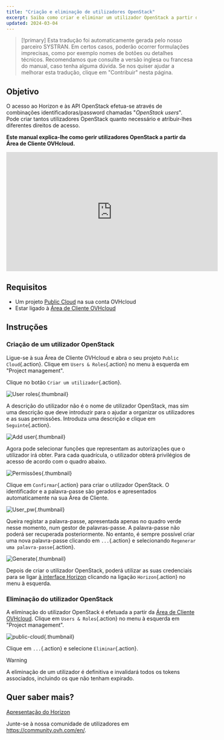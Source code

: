 ```yaml
---
title: "Criação e eliminação de utilizadores OpenStack"
excerpt: Saiba como criar e eliminar um utilizador OpenStack a partir da Área de Cliente OVHcloud
updated: 2024-03-04
---
```


> [!primary]
> Esta tradução foi automaticamente gerada pelo nosso parceiro SYSTRAN. Em certos casos, poderão ocorrer formulações imprecisas, como por exemplo nomes de botões ou detalhes técnicos. Recomendamos que consulte a versão inglesa ou francesa do manual, caso tenha alguma dúvida. Se nos quiser ajudar a melhorar esta tradução, clique em "Contribuir" nesta página.
>

## Objetivo

O acesso ao Horizon e às API OpenStack efetua-se através de combinações identificadoras/password chamadas "*OpenStack users*". Pode criar tantos utilizadores OpenStack quanto necessário e atribuir-lhes diferentes direitos de acesso.

**Este manual explica-lhe como gerir utilizadores OpenStack a partir da Área de Cliente OVHcloud.**

<iframe class="video" width="560" height="315" src="https://www.youtube.com/embed/NC69nrb6QlA" title="YouTube video player" frameborder="0" allow="accelerometer; autoplay; clipboard-write; encrypted-media; gyroscope; picture-in-picture" allowfullscreen></iframe>

## Requisitos

- Um projeto [Public Cloud](https://www.ovhcloud.com/pt/public-cloud/) na sua conta OVHcloud
- Estar ligado à [Área de Cliente OVHcloud](/links/manager)

## Instruções

### Criação de um utilizador OpenStack

Ligue-se à sua Área de Cliente OVHcloud e abra o seu projeto `Public Cloud`{.action}. Clique em `Users & Roles`{.action} no menu à esquerda em "Project management". 

Clique no botão `Criar um utilizador`{.action}.

![User roles](images/users_roles.png){.thumbnail}

A descrição do utilizador não é o nome de utilizador OpenStack, mas sim uma descrição que deve introduzir para o ajudar a organizar os utilizadores e as suas permissões. Introduza uma descrição e clique em `Seguinte`{.action}.

![Add user](images/adduser.png){.thumbnail}

Agora pode selecionar funções que representam as autorizações que o utilizador irá obter. Para cada quadrícula, o utilizador obterá privilégios de acesso de acordo com o quadro abaixo.

![Permissões](images/permissions.png){.thumbnail}

Clique em `Confirmar`{.action} para criar o utilizador OpenStack. O identificador e a palavra-passe são gerados e apresentados automaticamente na sua Área de Cliente.

![User_pw](images/user_pw.png){.thumbnail}

Queira registar a palavra-passe, apresentada apenas no quadro verde nesse momento, num gestor de palavras-passe. A palavra-passe não poderá ser recuperada posteriormente. No entanto, é sempre possível criar uma nova palavra-passe clicando em `...`{.action} e selecionando `Regenerar uma palavra-passe`{.action}.

![Generate](images/generatepw.png){.thumbnail}

Depois de criar o utilizador OpenStack, poderá utilizar as suas credenciais para se ligar [à interface Horizon](/pages/public_cloud/compute/introducing_horizon) clicando na ligação `Horizon`{.action} no menu à esquerda.

### Eliminação do utilizador OpenStack

A eliminação do utilizador OpenStack é efetuada a partir da [Área de Cliente OVHcloud](/links/manager). Clique em `Users & Roles`{.action} no menu à esquerda em "Project management". 

![public-cloud](images/delete.png){.thumbnail}

Clique em `...`{.action} e selecione `Eliminar`{.action}.

> [!warning]
>
> A eliminação de um utilizador é definitiva e invalidará todos os tokens associados, incluindo os que não tenham expirado.
> 

## Quer saber mais?

[Apresentação do Horizon](/pages/public_cloud/compute/introducing_horizon)

Junte-se à nossa comunidade de utilizadores em <https://community.ovh.com/en/>.
